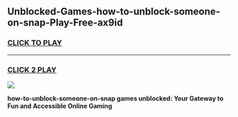 
## Unblocked-Games-how-to-unblock-someone-on-snap-Play-Free-ax9id
<h3>
<a href="https://premium76.site?title=how-to-unblock-someone-on-snap&ref=21A">CLICK TO PLAY</a></h3>
<hr>

<h3>
<a href="https://premium76.site?title=how-to-unblock-someone-on-snap&ref=21A">CLICK 2 PLAY</a>
  
</h3>

<a href="https://premium76.site?title=how-to-unblock-someone-on-snap&ref=21A"><img src="https://clearcache.store/games.png"></a>


**how-to-unblock-someone-on-snap games unblocked: Your Gateway to Fun and Accessible Online Gaming**
